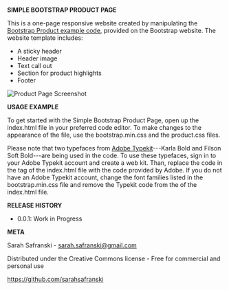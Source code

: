 **SIMPLE BOOTSTRAP PRODUCT PAGE**

This is a one-page responsive website created by manipulating the [Bootstrap Product example code](https://getbootstrap.com/docs/4.0/examples/product/), provided on the Bootstrap website. The website template includes: 

-   A sticky header
-   Header image 
-   Text call out 
-   Section for product highlights
-   Footer

![Product Page Screenshot](http://sarahsafranski.com/assets/images/ScreenShot.png)

**USAGE EXAMPLE**

To get started with the Simple Bootstrap Product Page, open up the index.html file in your preferred code editor. To make changes to the appearance of the file, use the bootstrap.min.css and the product.css files.

Please note that two typefaces from [Adobe Typekit](https://typekit.com/)---Karla Bold and Filson Soft Bold---are being used in the code. To use these typefaces, sign in to your Adobe Typekit account and create a web kit. Than, replace the code in the <head> tag of the index.html file with the code provided by Adobe. If you do not have an Adobe Typekit account, change the font families listed in the bootstrap.min.css file and remove the Typekit code from the <head> of the index.html file.

**RELEASE HISTORY**

-   0.0.1: Work in Progress

**META**

Sarah Safranski - sarah.safranski@gmail.com

Distributed under the Creative Commons license - Free for commercial and personal use

<https://github.com/sarahsafranski>

